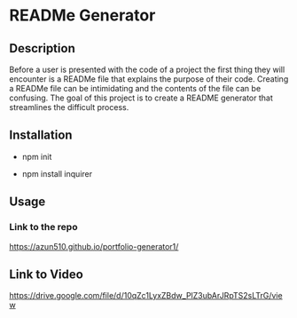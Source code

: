 # READMe Generator
  
## Description
  Before a user is presented with the code of a project the first thing they will encounter is a READMe file that explains the purpose of their code. Creating a READMe file can be intimidating and the contents of the file can be confusing. The goal of this project is to create a README generator that streamlines the difficult process.
  
## Installation 

  * npm init
  
  * npm install inquirer
  
## Usage 

### Link to the repo

https://azun510.github.io/portfolio-generator1/

## Link to Video
https://drive.google.com/file/d/10qZc1LyxZBdw_PlZ3ubArJRpTS2sLTrG/view

